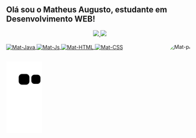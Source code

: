 ## Olá sou o Matheus Augusto, estudante em Desenvolvimento WEB!
<div align="center">
  <a href="https://github.com/Matoncoffee">
  <img height="180em" src="https://github-readme-stats.vercel.app/api?username=Matoncoffee&show_icons=true&theme=dracula&include_all_commits=true&count_private=true"/>
  <img height="180em" src="https://github-readme-stats.vercel.app/api/top-langs/?username=Matoncoffee&layout=compact&langs_count=7&theme=dracula"/>
</div>
<div style="display: inline_block"><br>
  <img align="center" alt="Mat-Java" height="30" width="40" src= "https://cdn.jsdelivr.net/gh/devicons/devicon/icons/java/java-original.svg">
  <img align="center" alt="Mat-Js" height="30" width="40" src="https://cdn.jsdelivr.net/gh/devicons/devicon/icons/javascript/javascript-original.svg">
  <img align="center" alt="Mat-HTML" height="30" width="40" src="https://cdn.jsdelivr.net/gh/devicons/devicon/icons/html5/html5-original.svg">
  <img align="center" alt="Mat-CSS" height="30" width="40" src="https://cdn.jsdelivr.net/gh/devicons/devicon/icons/css3/css3-original.svg">
  <img align="right" alt="Mat-pic" height="150" style="border-radius:50px;" src=https://picrew.me/shareImg/org/202209/338224_3Jkufl4Q.png>
</div>
  
  ##
 
 
  ![Snake animation](https://github.com/rafaballerini/rafaballerini/blob/output/github-contribution-grid-snake.svg)
 
</div>
